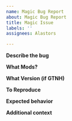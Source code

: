 ```yaml
---
name: Magic Bug Report
about: Magic Bug Report
title: Magic Issue
labels: ''
assignees: Alastors

---
```


**Describe the bug**

**What Mods?**

**What Version (if GTNH)**

**To Reproduce**

**Expected behavior**

**Additional context**

